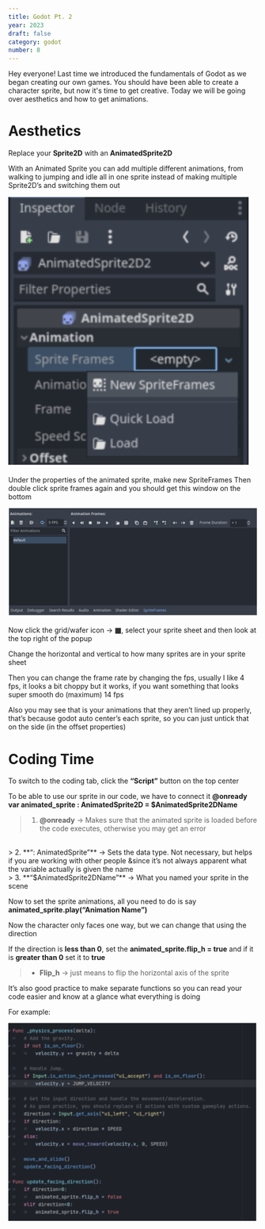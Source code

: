 ```yaml
---
title: Godot Pt. 2
year: 2023
draft: false
category: godot
number: 8
---
```


Hey everyone! Last time we introduced the fundamentals of Godot as we began creating our own games. You should have been able to create a character sprite, but now it's time to get creative. Today we will be going over aesthetics and how to get animations. 

#   Aesthetics

Replace your **Sprite2D** with an **AnimatedSprite2D**

With an Animated Sprite you can add multiple different animations, from walking to jumping and idle all in one sprite instead of making multiple Sprite2D’s and switching them out

![sprite frame](https://github.com/Roslyn-Code-Club/roslyncode.club/blob/main/public/img/Godot/spriteframe.png)


Under the properties of the animated sprite, make new SpriteFrames
Then double click sprite frames again and you should get this window on the bottom

![frame window](https://github.com/Roslyn-Code-Club/roslyncode.club/blob/main/public/img/Godot/framewindow.png)

Now click the grid/wafer icon &rarr; **&#9638;**, select your sprite sheet and then look at the top right of the popup

Change the horizontal and vertical to how many sprites are in your sprite sheet

Then you can change the frame rate by changing the fps, usually I like 4 fps, it looks a bit choppy but it works, if you want something that looks super smooth do (maximum) 14 fps

Also you may see that is your animations that they aren’t lined up properly, that’s because godot auto center’s each sprite, so you can just untick that on the side (in the offset properties)

#   Coding Time

To switch to the coding tab, click the **“Script”** button on the top center

To be able to use our sprite in our code, we have to connect it
**@onready var animated_sprite : AnimatedSprite2D = $AnimatedSprite2DName**

> 1. **@onready** &rarr; Makes sure that the animated sprite is loaded before the code executes, otherwise you may get an error
<br>
> 2. **“: AnimatedSprite”** &rarr; Sets the data type. Not necessary, but helps if you are working with other people  &since it’s not always apparent what the variable actually is given the name
<br>
> 3. **“$AnimatedSprite2DName”** &rarr; What you named your sprite in the scene


Now to set the sprite animations, all you need to do is say 
**animated_sprite.play(“Animation Name”)**

Now the character only faces one way, but we can change that using the direction

If the direction is **less than 0**, set the **animated_sprite.flip_h = true** and if it is **greater than 0** set it to **true**

> - **Flip_h** &rarr; just means to flip the horizontal axis of the sprite

It’s also good practice to make separate functions so you can read your code easier and know at a glance what everything is doing

For example:

![code](https://github.com/Roslyn-Code-Club/roslyncode.club/blob/main/public/img/Godot/timecode.png)




